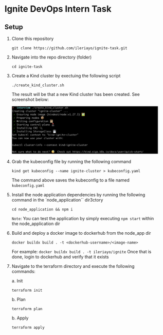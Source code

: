 # Ignite DevOps Intern Task

## Setup
1. Clone this repository
    ```
    git clone https://github.com/ileriayo/ignite-task.git
    ```

2. Navigate into the repo directory (folder)
    ```
    cd ignite-task
    ```

3. Create a Kind cluster by exectuing the following script
    ```
    ./create_kind_cluster.sh
    ```
    The result will be that a new Kind cluster has been created. See screenshot below:

    ![Alt text](image.png)

4. Grab the kubeconfig file by running the following command
    ```
    kind get kubeconfig --name ignite-cluster > kubeconfig.yaml
    ```
    The command above saves the kubeconfig to a file named `kubeconfig.yaml`

5. Install the node application dependencies by running the following command in the `node_application`` dir3ctory
    
    ```
    cd node_application && npm i
    ```
    `Note`: You can test the application by simply executing `npm start` within the node_application dir

6. Build and deploy a docker image to dockerhub from the node_app dir
    ```
    docker buildx build . -t <dockerhub-username>/<image-name>
    ```
    For example: `docker buildx build . -t ileriayo/ignite`
    Once that is done, login to dockerhub and verify that it exists

7. Navigate to the terraform directory and execute the following commands:
    
    a. Init 
    ```
    terraform init
    ```

    b. Plan
    ```
    terraform plan
    ```
    
    b. Apply
    ```
    terraform apply
    ```
    